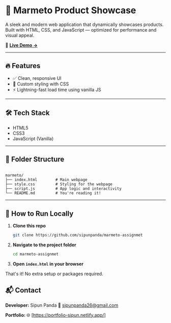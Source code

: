 # 🚀 Marmeto Product Showcase

A sleek and modern web application that dynamically showcases products. Built with HTML, CSS, and JavaScript — optimized for performance and visual appeal.

🔗 **[Live Demo →](https://sipunpanda-marmeto.netlify.app/)**

---

## 🔥 Features

- ✅ Clean, responsive UI
- 🎨 Custom styling with CSS
- ⚡ Lightning-fast load time using vanilla JS

---

## 🛠️ Tech Stack

- HTML5
- CSS3
- JavaScript (Vanilla)

---

## 📂 Folder Structure

```

marmeto/
├── index.html        # Main webpage
├── style.css         # Styling for the webpage
├── script.js         # App logic and interactivity
└── README.md         # You're reading it!

````

---

## 🚧 How to Run Locally

1. **Clone this repo**
   ```bash
   git clone https://github.com/sipunpanda/marmeto-assignmet

2. **Navigate to the project folder**

   ```bash
   cd marmeto-assignmet
   ```

3. **Open `index.html` in your browser**

That's it! No extra setup or packages required.

## 📬 Contact

**Developer:** Sipun Panda
📧 [sipunpanda26@gmail.com](mailto:sipunpanda26@gmail.com)

**Portfolio:**
🌐 [https://portfolio-sipun.netlify.app/]
